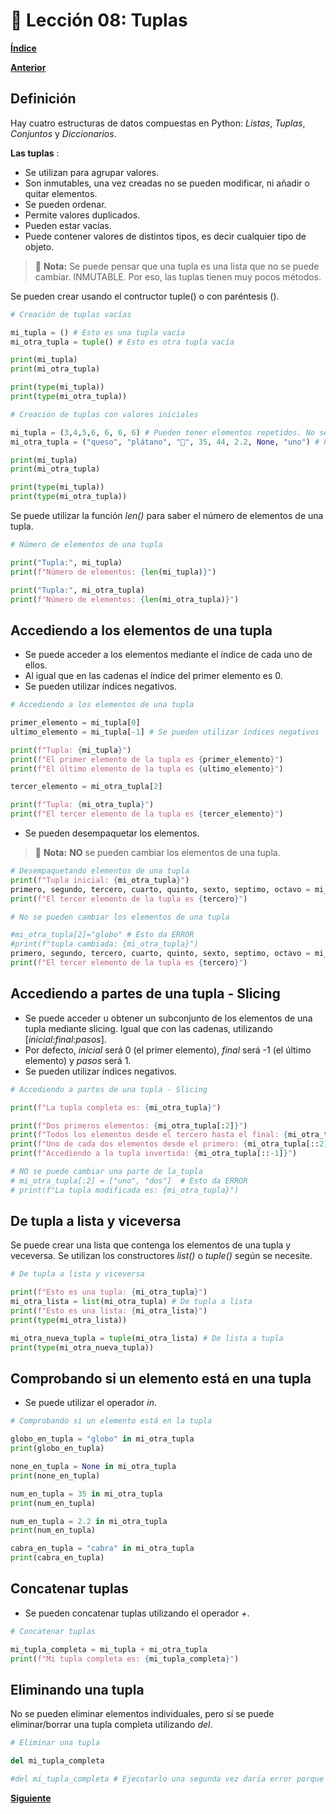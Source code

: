 # 📗 Lección 08: Tuplas

**[Índice](../README.md)**

**[Anterior](../07_Listas/README.md)**

## Definición

Hay cuatro estructuras de datos compuestas en Python: *Listas*, *Tuplas*, *Conjuntos* y *Diccionarios*.

**Las tuplas** :
- Se utilizan para agrupar valores.
- Son inmutables, una vez creadas no se pueden modificar, ni añadir o quitar elementos.
- Se pueden ordenar.
- Permite valores duplicados.
- Pueden estar vacías.
- Puede contener valores de distintos tipos, es decir cualquier tipo de objeto.

> 📝 **Nota:** Se puede pensar que una tupla es una lista que no se puede cambiar. INMUTABLE. Por eso, las tuplas tienen muy pocos métodos.

Se pueden crear usando el contructor tuple() o con paréntesis ().

```python
# Creación de tuplas vacías

mi_tupla = () # Esto es una tupla vacía
mi_otra_tupla = tuple() # Esto es otra tupla vacía

print(mi_tupla)
print(mi_otra_tupla)

print(type(mi_tupla))
print(type(mi_otra_tupla))

# Creación de tuplas con valores iniciales

mi_tupla = (3,4,5,6, 6, 6, 6) # Pueden tener elementos repetidos. No se pueden cambiar, pero sí se pueden sobreescribir.
mi_otra_tupla = ("queso", "plátano", "🎈", 35, 44, 2.2, None, "uno") # Puenden contener elementos de distinto tipo

print(mi_tupla)
print(mi_otra_tupla)

print(type(mi_tupla))
print(type(mi_otra_tupla))
```

Se puede utilizar la función *len()* para saber el número de elementos de una tupla.

```python
# Número de elementos de una tupla

print("Tupla:", mi_tupla)
print(f"Número de elementos: {len(mi_tupla)}")

print("Tupla:", mi_otra_tupla)
print(f"Número de elementos: {len(mi_otra_tupla)}")
```

## Accediendo a los elementos de una tupla

- Se puede acceder a los elementos  mediante el índice de cada uno de ellos. 
- Al igual que en las cadenas el índice del primer elemento es 0.
- Se pueden utilizar índices negativos.

```python
# Accediendo a los elementos de una tupla

primer_elemento = mi_tupla[0]
ultimo_elemento = mi_tupla[-1] # Se pueden utilizar índices negativos

print(f"Tupla: {mi_tupla}")
print(f"El primer elemento de la tupla es {primer_elemento}")
print(f"El último elemento de la tupla es {ultimo_elemento}")

tercer_elemento = mi_otra_tupla[2]

print(f"Tupla: {mi_otra_tupla}")
print(f"El tercer elemento de la tupla es {tercer_elemento}")
```

- Se pueden desempaquetar los elementos.
> 📝 **Nota:** **NO** se pueden cambiar los elementos de una tupla.

```python
# Desempaquetando elementos de una tupla
print(f"Tupla inicial: {mi_otra_tupla}")
primero, segundo, tercero, cuarto, quinto, sexto, septimo, octavo = mi_otra_tupla
print(f"El tercer elemento de la tupla es {tercero}")

# No se pueden cambiar los elementos de una tupla

#mi_otra_tupla[2]="globo" # Esto da ERROR
#print(f"tupla cambiada: {mi_otra_tupla}")
primero, segundo, tercero, cuarto, quinto, sexto, septimo, octavo = mi_otra_tupla
print(f"El tercer elemento de la tupla es {tercero}")
```

## Accediendo a partes de una tupla - Slicing

- Se puede acceder u obtener un subconjunto de los elementos de una tupla mediante slicing. Igual que con las cadenas, utilizando [*inicial*:*final*:*pasos*].
- Por defecto, *inicial* será 0 (el primer elemento), *final* será -1 (el último elemento) y *pasos* será 1.
- Se pueden utilizar índices negativos.

```python
# Accediendo a partes de una tupla - Slicing

print(f"La tupla completa es: {mi_otra_tupla}")

print(f"Dos primeros elementos: {mi_otra_tupla[:2]}") 
print(f"Todos los elementos desde el tercero hasta el final: {mi_otra_tupla[2:]}")
print(f"Uno de cada dos elementos desde el primero: {mi_otra_tupla[::2]}")
print(f"Accediendo a la tupla invertida: {mi_otra_tupla[::-1]}")

# NO se puede cambiar una parte de la_tupla
# mi_otra_tupla[:2] = ["uno", "dos"]  # Esto da ERROR
# print(f"La tupla modificada es: {mi_otra_tupla}")
```

## De tupla a lista y viceversa

Se puede crear una lista que contenga los elementos de una tupla y veceversa. Se utilizan los constructores *list()* o *tuple()* según se necesite.

```python
# De tupla a lista y viceversa

print(f"Esto es una tupla: {mi_otra_tupla}")
mi_otra_lista = list(mi_otra_tupla) # De tupla a lista
print(f"Esto es una lista: {mi_otra_lista}")
print(type(mi_otra_lista))

mi_otra_nueva_tupla = tuple(mi_otra_lista) # De lista a tupla
print(type(mi_otra_nueva_tupla))
```

## Comprobando si un elemento está en una tupla
- Se puede utilizar el operador *in*.

```python
# Comprobando si un elemento está en la tupla

globo_en_tupla = "globo" in mi_otra_tupla
print(globo_en_tupla)

none_en_tupla = None in mi_otra_tupla
print(none_en_tupla)

num_en_tupla = 35 in mi_otra_tupla
print(num_en_tupla)

num_en_tupla = 2.2 in mi_otra_tupla
print(num_en_tupla)

cabra_en_tupla = "cabra" in mi_otra_tupla
print(cabra_en_tupla)
```

## Concatenar tuplas

- Se pueden concatenar tuplas utilizando el operador *+*.

```python
# Concatenar tuplas

mi_tupla_completa = mi_tupla + mi_otra_tupla
print(f"Mi tupla completa es: {mi_tupla_completa}")
```

## Eliminando una tupla

No se pueden eliminar elementos individuales, pero sí se puede eliminar/borrar una tupla completa utilizando *del*.

```python
# Eliminar una tupla

del mi_tupla_completa

#del mi_tupla_completa # Ejecutarlo una segunda vez daría error porque ya no está definida esa tupla
```

**[Siguiente](../09_Conjuntos/README.md)**
